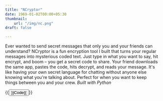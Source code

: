 ```yaml
---
title: "NCryptor"
date: 1969-01-02T00:00+05:30
thumbnail:
    url: "/img/nc.png"
draft: false

---
```


Ever wanted to send secret messages that only you and your friends can understand? NCryptor is a fun encryption tool I built that turns your regular messages into mysterious coded text. Just type in what you want to say, hit encrypt, and boom – you get a secret code to share. Your friend downloads the same app, pastes the code, hits decrypt, and reads your message. It's like having your own secret language for chatting without anyone else knowing what you're talking about. Perfect for when you want to keep things between you and your crew.
*Built with Python*

{{<button href="https://github.com/yashnarang000/NCryptor" color="danger">}}Code{{</button>}}
